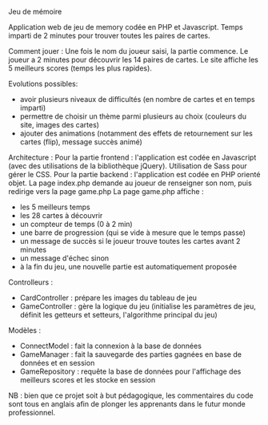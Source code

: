 Jeu de mémoire

Application web de jeu de memory codée en PHP et Javascript.
Temps imparti de 2 minutes pour trouver toutes les paires de cartes.

Comment jouer :
Une fois le nom du joueur saisi, la partie commence.
Le joueur a 2 minutes pour découvrir les 14 paires de cartes.
Le site affiche les 5 meilleurs scores (temps les plus rapides).

Evolutions possibles:
- avoir plusieurs niveaux de difficultés (en nombre de cartes et en temps imparti)
- permettre de choisir un thème parmi plusieurs au choix (couleurs du site, images des cartes)
- ajouter des animations (notamment des effets de retournement sur les cartes (flip), message succès animé)

Architecture :
Pour la partie frontend : l'application est codée en Javascript (avec des utilisations de la bibliothèque jQuery). Utilisation de Sass pour gérer le CSS.
Pour la partie backend : l'application est codée en PHP orienté objet.
La page index.php demande au joueur de renseigner son nom, puis redirige vers la page game.php
La page game.php affiche :
- les 5 meilleurs temps
- les 28 cartes à découvrir
- un compteur de temps (0 à 2 min)
- une barre de progression (qui se vide à mesure que le temps passe)
- un message de succès si le joueur trouve toutes les cartes avant 2 minutes
- un message d'échec sinon
- à la fin du jeu, une nouvelle partie est automatiquement proposée

Controlleurs :
- CardController : prépare les images du tableau de jeu
- GameController : gère la logique du jeu (initialise les paramètres de jeu, définit les getteurs et setteurs, l'algorithme principal du jeu)

Modèles :
- ConnectModel : fait la connexion à la base de données
- GameManager : fait la sauvegarde des parties gagnées en base de données et en session
- GameRepository : requête la base de données pour l'affichage des meilleurs scores et les stocke en session

NB : bien que ce projet soit à but pédagogique, les commentaires du code sont tous en anglais afin de plonger les apprenants dans le futur monde professionnel.

